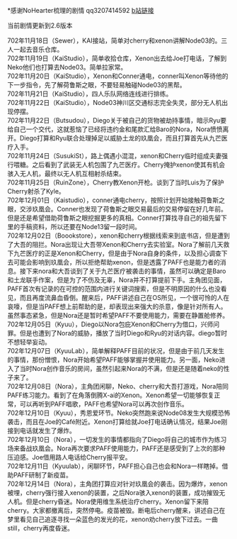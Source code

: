 \*感谢NoHearter梳理的剧情 qq3207414592 [b站链接](http://space.bilibili.com/17435569?share_medium=android&share_source=copy_link&bbid=LxstGCpOeBkuHSxINEg0UWMCMVJgUginfoc&ts=1548688570647)  

当前剧情更新到2.6版本  

702年11月18日（Sewer），KAI接站，简单对cherry和xenon讲解Node03的。三人一起去音乐仓库。  
702年11月19日（KaiStudio），简单收拾仓库，Xenon出去给Joe打电话，了解到Neko他们也打算去Node03。简单拉家常。  
702年11月20日（KaiStudio），Xenon和Conner通电，conner叫Xenon等待他的下一步指令，先了解荷鲁斯之眼，不要轻易触碰Node03的黑帮。  
702年11月21日（KaiStudio），四人乐队网络连线进行排练。  
702年11月22日（KaiStudio），Node03神川区交通标志完全失灵，部分无人机出现停摆。  
702年11月22日（Butsudou），Diego关于被自己的货物被劫持事情，暗示Ryu要给自己一个交代，这就惹恼了已经将违约金和尾款汇给Baro的Nora，Nora愤愤离开。Diego打算和Ryu联合处理掉足以威胁土龙的玖凰会，而且打算首先从九芒医疗入手。  
702年11月24日（SusukiSt），路上偶遇小混混，xenon和Cherry临时组成夫妻强行喂糖。之后看到了武装无人机包围了九芒医疗。Cherry掩护xenon使其有机会骇入无人机，最终以无人机互相射杀结束。  
702年11月25日（RuinZone），Cherry教Xenon开枪。谈到了当时Luis为了保护Cherry射杀了Kyle。  
702年12月01日（Kaistudio），conner通电cherry，按照计划开始接触荷鲁斯之眼，交涉玖凰会。Conner也发现了荷鲁斯之眼交易最后的交易停留在好几年前。但是还是希望借助荷鲁斯之眼挖掘更多的真相。Conner打算找寻自己的祖先留下里的手稿资料，所以还要在Node13留一段时间。  
702年12月02日（Boookstore），xenon和cherry根据线索来到底书店，但是遭到了大吾的阻拦。Nora出现让大吾带Xenon和Cherry去实验室。Nora了解前几天救下九芒医疗的正是Xenon和Cherry，但是由于Nora自身的条件，以及担心调查下去可能会影响到玖凰会，所以拒绝帮助xenon，但是透露了PAFF也是能力者的消息。接下来nora和大吾谈到了关于九芒医疗被袭击的事情，虽然可以确定是Baro和土龙联手作案，但是为了不伤及无辜，Nora并不打算提前下手。主角团见面，PAFF首次有记录的在可控的范围内进行关键词搜索，但是不明原因的什么也没看见，而且再度流鼻血昏倒。醒来后，PAFF讲述自己在OS所见，一个很可怜的人在哀嚎，但是当PAFF想上前帮助的是，却表现出来强大的杀意，像是针对所有人。虽然事态紧急，但是Nora还是暂时希望PAFF不要使用能力，需要在静置舱修养。  
702年12月05日（Kyuu），Diego以Nora包庇Xenon和Cherry为借口，兴师问罪。但是也遭到了Nora的威胁，播放了当时Diego和Ryu的对话内容。diego暂时不想轻举妄动。  
702年12月07日（KyuuLab），简单解释PAFF目前的状况，但是由于前几天发生的事情，那份憎恨，Nora开始希望PAFF能够掌握并使用能力。另一面，Neko进入了当时Nora创作音乐的房间，虽然引起来Nora的不满，但是还是随着neko的性子来了。  
702年12月08日（Nora），主角团闲聊，Neko、cherry和大吾打游戏，Nora陪同PAFF练习能力。看到了在角落倒腾X-ai的Xenon。Xenon希望一切能够恢复正常，可以再听到PAFF唱歌，PAFF也希望Nora可以再次创作音乐。  
702年12月10日（Kyuu），秀恩爱环节。Neko突然跑来说Node08发生大规模恐怖袭击，而且在Joe的Café附近。Xenon打算给就Joe打电话确认情况，结果Joe刚接到电话就发生了爆炸。  
702年12月10日（Nora），一切发生的事情都指向了Diego将自己的城市作为练习场来备战玖凰会。Nora再次要求PAFF使用能力，PAFF还是感受到了上次的那种压迫感。Joe借用路人电话给Cherry报平安。  
702年12月11日（Kyuulab），闲聊环节，PAFF担心自己也会和Nora一样瞎掉。借助PAFF研制了新疫苗。  
702年12月14日（Nora），主角团打算应对针对玖凰会的袭击。因为爆炸，xenon被埋，cherry强行接入xenon的装置，之后Nora骇入xenon的装置，成功摧毁无人机。但是cherry昏迷。Nora使用维生系统治疗cherry。Xenon留下来陪cherry。大家都撤离后，突然停电。疫苗被毁。断电后cherry醒来，讲述自己在梦里看见自己追逐寻找一朵蓝色的发光的花，xenon劝cherry放下过去。一曲still，cherry再度昏迷。  